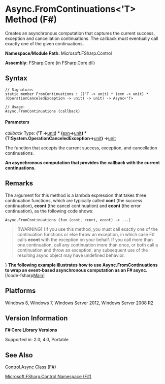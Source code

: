# Async.FromContinuations<'T> Method (F#)

Creates an asynchronous computation that captures the current success, exception and cancellation continuations. The callback must eventually call exactly one of the given continuations.

**Namespace/Module Path:** Microsoft.FSharp.Control

**Assembly:** FSharp.Core (in FSharp.Core.dll)


## Syntax

```
// Signature:
static member FromContinuations : (('T -> unit) * (exn -> unit) * (OperationCanceledException -> unit) -> unit) -> Async<'T>

// Usage:
Async.FromContinuations (callback)
```

#### Parameters
*callback*
Type: **('T -&gt;**[unit](http://msdn.microsoft.com/en-us/library/00b837c2-6c8a-483a-87d3-0479c64037a7)**) &#42; (**[exn](http://msdn.microsoft.com/en-us/library/e1569b69-3b30-440b-8c6f-966d1c6a06ab)**-&gt;**[unit](http://msdn.microsoft.com/en-us/library/00b837c2-6c8a-483a-87d3-0479c64037a7)**) &#42; (****T:System.OperationCanceledException****-&gt;**[unit](http://msdn.microsoft.com/en-us/library/00b837c2-6c8a-483a-87d3-0479c64037a7)**) -&gt;**[unit](http://msdn.microsoft.com/en-us/library/00b837c2-6c8a-483a-87d3-0479c64037a7)


The function that accepts the current success, exception, and cancellation continuations.



**An asynchronous computation that provides the callback with the current continuations.**
## Remarks
The argument for this method is a lambda expression that takes three continuation functions, which are typically called **cont** (the success continuation), **ccont** (the cancel continuation) and **econt** (the error continuation), as the following code shows:


```
Async.FromContinuations (fun (cont, ccont, econt) -> ...)
```

>[!WARNING] {If you use this method, you must call exactly one of the continuation functions or else throw an exception, in which case F# calls **econt** with the exception on your behalf. If you call more than one continuation, call any continuation more than once, or both call a continuation and throw an exception, any subsequent use of the resulting async object may have undefined behavior.

}
**The following example illustrates how to use Async.FromContinuations to wrap an event-based asynchronous computation as an F# async.**
[!code-fsharp[Main](snippets/fsasyncapis/snippet23.fs)]
## Platforms
Windows 8, Windows 7, Windows Server 2012, Windows Server 2008 R2


## Version Information
**F# Core Library Versions**

Supported in: 2.0, 4.0, Portable




## See Also
[Control.Async Class &#40;F&#35;&#41;](Control.Async+Class+%28FSharp%29.md)

[Microsoft.FSharp.Control Namespace &#40;F&#35;&#41;](Microsoft.FSharp.Control+Namespace+%28FSharp%29.md)

